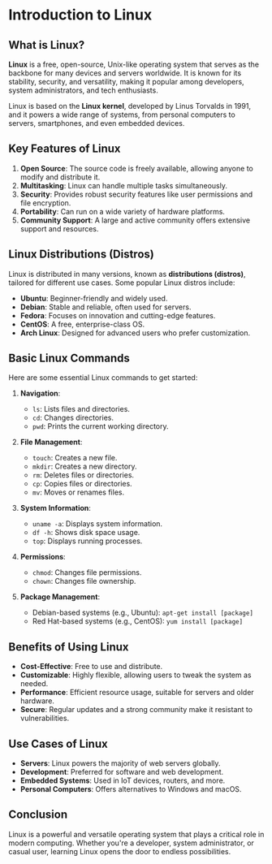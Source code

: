 # Introduction to Linux

## What is Linux?

**Linux** is a free, open-source, Unix-like operating system that serves as the backbone for many devices and servers worldwide. It is known for its stability, security, and versatility, making it popular among developers, system administrators, and tech enthusiasts.

Linux is based on the **Linux kernel**, developed by Linus Torvalds in 1991, and it powers a wide range of systems, from personal computers to servers, smartphones, and even embedded devices.

## Key Features of Linux

1. **Open Source**: The source code is freely available, allowing anyone to modify and distribute it.
2. **Multitasking**: Linux can handle multiple tasks simultaneously.
3. **Security**: Provides robust security features like user permissions and file encryption.
4. **Portability**: Can run on a wide variety of hardware platforms.
5. **Community Support**: A large and active community offers extensive support and resources.

## Linux Distributions (Distros)

Linux is distributed in many versions, known as **distributions (distros)**, tailored for different use cases. Some popular Linux distros include:

- **Ubuntu**: Beginner-friendly and widely used.
- **Debian**: Stable and reliable, often used for servers.
- **Fedora**: Focuses on innovation and cutting-edge features.
- **CentOS**: A free, enterprise-class OS.
- **Arch Linux**: Designed for advanced users who prefer customization.

## Basic Linux Commands

Here are some essential Linux commands to get started:

1. **Navigation**:
   - `ls`: Lists files and directories.
   - `cd`: Changes directories.
   - `pwd`: Prints the current working directory.

2. **File Management**:
   - `touch`: Creates a new file.
   - `mkdir`: Creates a new directory.
   - `rm`: Deletes files or directories.
   - `cp`: Copies files or directories.
   - `mv`: Moves or renames files.

3. **System Information**:
   - `uname -a`: Displays system information.
   - `df -h`: Shows disk space usage.
   - `top`: Displays running processes.

4. **Permissions**:
   - `chmod`: Changes file permissions.
   - `chown`: Changes file ownership.

5. **Package Management**:
   - Debian-based systems (e.g., Ubuntu): `apt-get install [package]`
   - Red Hat-based systems (e.g., CentOS): `yum install [package]`

## Benefits of Using Linux

- **Cost-Effective**: Free to use and distribute.
- **Customizable**: Highly flexible, allowing users to tweak the system as needed.
- **Performance**: Efficient resource usage, suitable for servers and older hardware.
- **Secure**: Regular updates and a strong community make it resistant to vulnerabilities.

## Use Cases of Linux

- **Servers**: Linux powers the majority of web servers globally.
- **Development**: Preferred for software and web development.
- **Embedded Systems**: Used in IoT devices, routers, and more.
- **Personal Computers**: Offers alternatives to Windows and macOS.

## Conclusion

Linux is a powerful and versatile operating system that plays a critical role in modern computing. Whether you're a developer, system administrator, or casual user, learning Linux opens the door to endless possibilities.

